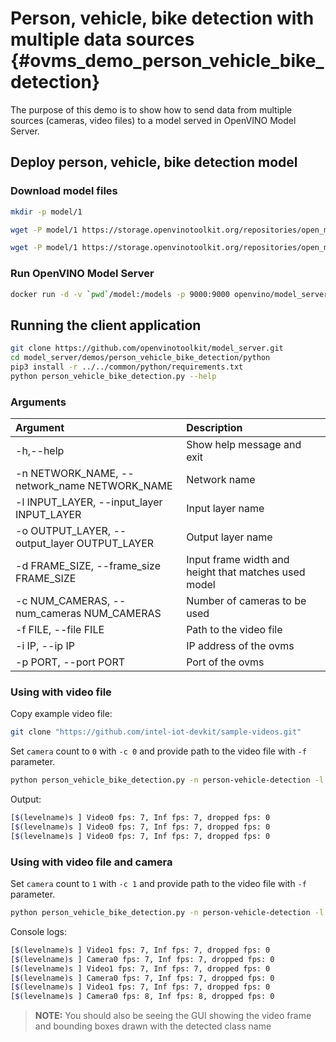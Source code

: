 # Person, vehicle, bike detection with multiple data sources {#ovms_demo_person_vehicle_bike_detection}

The purpose of this demo is to show how to send data from multiple sources (cameras, video files) to a model served in OpenVINO Model Server.

## Deploy person, vehicle, bike detection model

### Download model files
```bash
mkdir -p model/1

wget -P model/1 https://storage.openvinotoolkit.org/repositories/open_model_zoo/2022.1/models_bin/2/person-vehicle-bike-detection-crossroad-0078/FP32/person-vehicle-bike-detection-crossroad-0078.bin

wget -P model/1 https://storage.openvinotoolkit.org/repositories/open_model_zoo/2022.1/models_bin/2/person-vehicle-bike-detection-crossroad-0078/FP32/person-vehicle-bike-detection-crossroad-0078.xml
```

### Run OpenVINO Model Server
```bash
docker run -d -v `pwd`/model:/models -p 9000:9000 openvino/model_server:latest --model_path /models --model_name person-vehicle-detection --port 9000 --shape auto
```

## Running the client application


```bash
git clone https://github.com/openvinotoolkit/model_server.git
cd model_server/demos/person_vehicle_bike_detection/python
pip3 install -r ../../common/python/requirements.txt
python person_vehicle_bike_detection.py --help
```

### Arguments

| Argument      | Description |
| :---        |    :----   |
| -h,--help       | Show help message and exit       |
| -n NETWORK_NAME, --network_name NETWORK_NAME   |   Network name      |
| -l INPUT_LAYER, --input_layer INPUT_LAYER | Input layer name |
| -o OUTPUT_LAYER, --output_layer OUTPUT_LAYER | Output layer name |
| -d FRAME_SIZE, --frame_size FRAME_SIZE | Input frame width and height that matches used model |
| -c NUM_CAMERAS, --num_cameras NUM_CAMERAS | Number of cameras to be used |
| -f FILE, --file FILE | Path to the video file |
| -i IP, --ip IP| IP address of the ovms|
| -p PORT, --port PORT | Port of the ovms |

### Using with video file

Copy example video file:
```bash
git clone "https://github.com/intel-iot-devkit/sample-videos.git"
```

Set `camera` count to `0` with `-c 0` and provide path to the video file with `-f` parameter.
```bash
python person_vehicle_bike_detection.py -n person-vehicle-detection -l data -o detection_out -d 1024 -c 0 -f sample-videos/person-bicycle-car-detection.mp4 -i localhost -p 9000
```
Output:
```bash
[$(levelname)s ] Video0 fps: 7, Inf fps: 7, dropped fps: 0
[$(levelname)s ] Video0 fps: 7, Inf fps: 7, dropped fps: 0
[$(levelname)s ] Video0 fps: 7, Inf fps: 7, dropped fps: 0
```

### Using with video file and camera

Set `camera` count to `1` with `-c 1` and provide path to the video file with `-f` parameter.
```bash
python person_vehicle_bike_detection.py -n person-vehicle-detection -l data -o detection_out -d 1024 -c 1 -f sample-videos/person-bicycle-car-detection.mp4 -i localhost -p 9000
```

Console logs:
```bash
[$(levelname)s ] Video1 fps: 7, Inf fps: 7, dropped fps: 0
[$(levelname)s ] Camera0 fps: 7, Inf fps: 7, dropped fps: 0
[$(levelname)s ] Video1 fps: 7, Inf fps: 7, dropped fps: 0
[$(levelname)s ] Camera0 fps: 7, Inf fps: 7, dropped fps: 0
[$(levelname)s ] Video1 fps: 7, Inf fps: 7, dropped fps: 0
[$(levelname)s ] Camera0 fps: 8, Inf fps: 8, dropped fps: 0
```

> **NOTE:** You should also be seeing the GUI showing the video frame and bounding boxes drawn with the detected class name